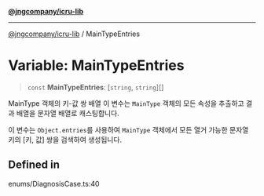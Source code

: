 [**@jngcompany/icru-lib**](../README.md)

***

[@jngcompany/icru-lib](../globals.md) / MainTypeEntries

# Variable: MainTypeEntries

> `const` **MainTypeEntries**: [`string`, `string`][]

MainType 객체의 키-값 쌍 배열
이 변수는 `MainType` 객체의 모든 속성을 추출하고 결과 배열을 문자열 배열로 캐스팅합니다.

이 변수는 `Object.entries`를 사용하여 `MainType` 객체에서 모든 열거 가능한
문자열 키의 [키, 값] 쌍을 검색하여 생성됩니다.

## Defined in

enums/DiagnosisCase.ts:40
